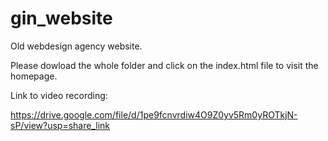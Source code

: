 # gin_website
Old webdesign agency website.


Please dowload the whole folder and click on the index.html file to visit the homepage.

Link to video recording:

https://drive.google.com/file/d/1pe9fcnvrdiw4O9Z0yv5Rm0yROTkjN-sP/view?usp=share_link

